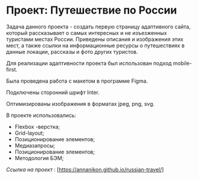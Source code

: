 # Проект: Путешествие по России
Задача данного проекта - создать первую страницу адаптивного сайта, который рассказывает о самых интересных и не изъезженных туристами местах России. Приведены описания и изображения этих мест, а также ссылки на информационные ресурсы о путешествиях в данные локации, рассказы и фото других туристов.

Для реализации адаптивности проекта был использован подход mobile-first.

Была проведена работа с макетом в программе Figma.

Подключены сторонний шрифт Inter.

Оптимизированы изображения в форматах jpeg, png, svg.

В проекте использовались:
* Flexbox -верстка;
* Grid-layout;
* Позиционирование элементов;
* Медиазапросы;
* Позиционирование элементов;
* Методология БЭМ;

*Ссылка на проект* : [https://annanikon.github.io/russian-travel/]
